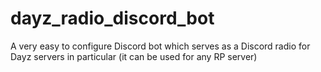 # dayz_radio_discord_bot
A very easy to configure Discord bot which serves as a Discord radio for Dayz servers in particular (it can be used for any RP server)
